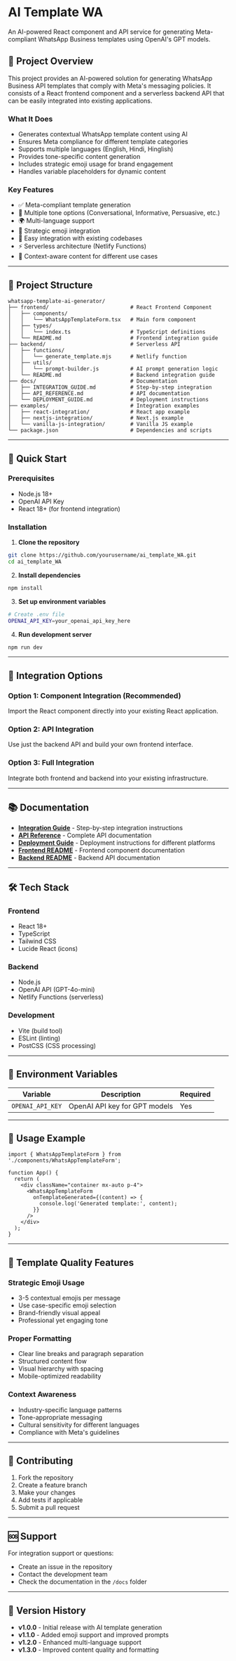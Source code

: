 # AI Template WA

An AI-powered React component and API service for generating Meta-compliant WhatsApp Business templates using OpenAI's GPT models.

## 🎯 **Project Overview**

This project provides an AI-powered solution for generating WhatsApp Business API templates that comply with Meta's messaging policies. It consists of a React frontend component and a serverless backend API that can be easily integrated into existing applications.

### **What It Does**
- Generates contextual WhatsApp template content using AI
- Ensures Meta compliance for different template categories
- Supports multiple languages (English, Hindi, Hinglish)
- Provides tone-specific content generation
- Includes strategic emoji usage for brand engagement
- Handles variable placeholders for dynamic content

### **Key Features**
- ✅ Meta-compliant template generation
- 🎨 Multiple tone options (Conversational, Informative, Persuasive, etc.)
- 🌍 Multi-language support
- 📱 Strategic emoji integration
- 🔧 Easy integration with existing codebases
- ⚡ Serverless architecture (Netlify Functions)
- 🎯 Context-aware content for different use cases

---

## 📁 **Project Structure**

```
whatsapp-template-ai-generator/
├── frontend/                          # React Frontend Component
│   ├── components/
│   │   └── WhatsAppTemplateForm.tsx   # Main form component
│   ├── types/
│   │   └── index.ts                   # TypeScript definitions
│   └── README.md                      # Frontend integration guide
├── backend/                           # Serverless API
│   ├── functions/
│   │   └── generate_template.mjs      # Netlify function
│   ├── utils/
│   │   └── prompt-builder.js          # AI prompt generation logic
│   └── README.md                      # Backend integration guide
├── docs/                              # Documentation
│   ├── INTEGRATION_GUIDE.md           # Step-by-step integration
│   ├── API_REFERENCE.md               # API documentation
│   └── DEPLOYMENT_GUIDE.md            # Deployment instructions
├── examples/                          # Integration examples
│   ├── react-integration/             # React app example
│   ├── nextjs-integration/            # Next.js example
│   └── vanilla-js-integration/        # Vanilla JS example
└── package.json                       # Dependencies and scripts
```

---

## 🚀 **Quick Start**

### **Prerequisites**
- Node.js 18+ 
- OpenAI API Key
- React 18+ (for frontend integration)

### **Installation**

1. **Clone the repository**
```bash
git clone https://github.com/yourusername/ai_template_WA.git
cd ai_template_WA
```

2. **Install dependencies**
```bash
npm install
```

3. **Set up environment variables**
```bash
# Create .env file
OPENAI_API_KEY=your_openai_api_key_here
```

4. **Run development server**
```bash
npm run dev
```

---

## 🔧 **Integration Options**

### **Option 1: Component Integration (Recommended)**
Import the React component directly into your existing React application.

### **Option 2: API Integration**
Use just the backend API and build your own frontend interface.

### **Option 3: Full Integration**
Integrate both frontend and backend into your existing infrastructure.

---

## 📚 **Documentation**

- **[Integration Guide](./docs/INTEGRATION_GUIDE.md)** - Step-by-step integration instructions
- **[API Reference](./docs/API_REFERENCE.md)** - Complete API documentation
- **[Deployment Guide](./docs/DEPLOYMENT_GUIDE.md)** - Deployment instructions for different platforms
- **[Frontend README](./frontend/README.md)** - Frontend component documentation
- **[Backend README](./backend/README.md)** - Backend API documentation

---

## 🛠 **Tech Stack**

### **Frontend**
- React 18+
- TypeScript
- Tailwind CSS
- Lucide React (icons)

### **Backend**
- Node.js
- OpenAI API (GPT-4o-mini)
- Netlify Functions (serverless)

### **Development**
- Vite (build tool)
- ESLint (linting)
- PostCSS (CSS processing)

---

## 🔐 **Environment Variables**

| Variable | Description | Required |
|----------|-------------|----------|
| `OPENAI_API_KEY` | OpenAI API key for GPT models | Yes |

---

## 📝 **Usage Example**

```tsx
import { WhatsAppTemplateForm } from './components/WhatsAppTemplateForm';

function App() {
  return (
    <div className="container mx-auto p-4">
      <WhatsAppTemplateForm 
        onTemplateGenerated={(content) => {
          console.log('Generated template:', content);
        }}
      />
    </div>
  );
}
```

---

## 🎨 **Template Quality Features**

### **Strategic Emoji Usage**
- 3-5 contextual emojis per message
- Use case-specific emoji selection
- Brand-friendly visual appeal
- Professional yet engaging tone

### **Proper Formatting**
- Clear line breaks and paragraph separation
- Structured content flow
- Visual hierarchy with spacing
- Mobile-optimized readability

### **Context Awareness**
- Industry-specific language patterns
- Tone-appropriate messaging
- Cultural sensitivity for different languages
- Compliance with Meta's guidelines

---

## 🤝 **Contributing**

1. Fork the repository
2. Create a feature branch
3. Make your changes
4. Add tests if applicable
5. Submit a pull request

---

## 🆘 **Support**

For integration support or questions:
- Create an issue in the repository
- Contact the development team
- Check the documentation in the `/docs` folder

---

## 🔄 **Version History**

- **v1.0.0** - Initial release with AI template generation
- **v1.1.0** - Added emoji support and improved prompts
- **v1.2.0** - Enhanced multi-language support
- **v1.3.0** - Improved content quality and formatting

